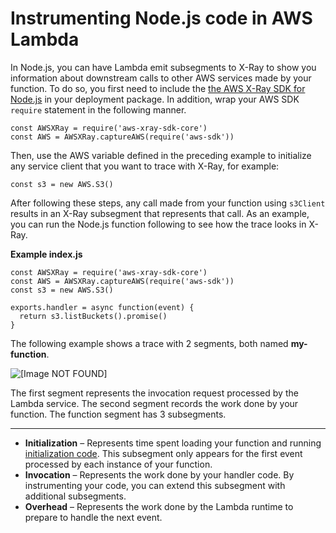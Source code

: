 # Instrumenting Node\.js code in AWS Lambda<a name="nodejs-tracing"></a>

In Node\.js, you can have Lambda emit subsegments to X\-Ray to show you information about downstream calls to other AWS services made by your function\. To do so, you first need to include the [the AWS X\-Ray SDK for Node\.js](https://docs.aws.amazon.com/xray/latest/devguide/xray-sdk-nodejs.html) in your deployment package\. In addition, wrap your AWS SDK `require` statement in the following manner\.

```
const AWSXRay = require('aws-xray-sdk-core')
const AWS = AWSXRay.captureAWS(require('aws-sdk'))
```

Then, use the AWS variable defined in the preceding example to initialize any service client that you want to trace with X\-Ray, for example:

```
const s3 = new AWS.S3()
```

After following these steps, any call made from your function using `s3Client` results in an X\-Ray subsegment that represents that call\. As an example, you can run the Node\.js function following to see how the trace looks in X\-Ray\.

**Example index\.js**  

```
const AWSXRay = require('aws-xray-sdk-core')
const AWS = AWSXRay.captureAWS(require('aws-sdk'))
const s3 = new AWS.S3()

exports.handler = async function(event) {
  return s3.listBuckets().promise()
}
```

The following example shows a trace with 2 segments, both named **my\-function**\.

![\[Image NOT FOUND\]](http://docs.aws.amazon.com/lambda/latest/dg/images/nodejs-xray-timeline.png)

The first segment represents the invocation request processed by the Lambda service\. The second segment records the work done by your function\. The function segment has 3 subsegments\.

****
+ **Initialization** – Represents time spent loading your function and running [initialization code](gettingstarted-features.md#gettingstarted-features-programmingmodel)\. This subsegment only appears for the first event processed by each instance of your function\.
+ **Invocation** – Represents the work done by your handler code\. By instrumenting your code, you can extend this subsegment with additional subsegments\.
+ **Overhead** – Represents the work done by the Lambda runtime to prepare to handle the next event\.